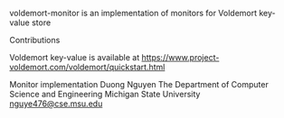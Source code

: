 voldemort-monitor is an implementation of monitors for Voldemort key-value store


Contributions

Voldemort key-value is available at https://www.project-voldemort.com/voldemort/quickstart.html

Monitor implementation
Duong Nguyen
The Department of Computer Science and Engineering
Michigan State University
nguye476@cse.msu.edu
